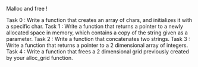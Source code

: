 Malloc and free !

Task 0 : Write a function that creates an array of chars, and initializes it with a specific char.
Task 1 : Write a function that returns a pointer to a newly allocated space in memory, which contains a copy of the string given as a parameter.
Task 2 : Write a function that concatenates two strings.
Task 3 : Write a function that returns a pointer to a 2 dimensional array of integers.
Task 4 : Write a function that frees a 2 dimensional grid previously created by your alloc_grid function.
